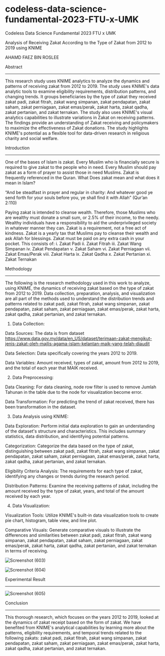 # codeless-data-science-fundamental-2023-FTU-x-UMK
Codeless Data Science Fundamental 2023 FTU x UMK

Analysis of Receiving Zakat According to the Type of Zakat from 2012 to 2019 using KNIME

AHAMD FAEZ BIN ROSLEE


Abstract
_____________________________________________________________________________________________________________________________________________

This research study uses KNIME analytics to analyze the dynamics and patterns of receiving zakat from 2012 to 2019. The study uses KNIME's data analytic tools to examine eligibility requirements, distribution patterns, and changing trends. It groups beneficiaries by the type of zakat they received zakat padi, zakat fitrah, zakat wang simpanan, zakat pendapatan, zakat saham, zakat perniagaan, zakat emas/perak, zakat harta, zakat qadha, zakat pertanian, and zakat ternakan. The study also uses KNIME's visual analytics capabilities to illustrate variations in Zakat on receiving patterns. The findings provide an understanding of Zakat receiving and policymakers to maximize the effectiveness of Zakat donations. The study highlights KNIME's potential as a flexible tool for data-driven research in religious charity and social welfare. 


Introduction
_____________________________________________________________________________________________________________________________________________

One of the bases of Islam is zakat. Every Muslim who is financially secure is required to give zakat to the people who in need. Every Muslim should pay zakat as a form of prayer to assist those in need Muslims. Zakat is frequently referenced in the Quran. What Does zakat mean and what does it mean in Islam? 

“And be steadfast in prayer and regular in charity: And whatever good ye send forth for your souls before you, ye shall find it with Allah” (Qur’an 2:110)

Paying zakat is intended to cleanse wealth. Therefore, those Muslims who are wealthy must donate a small sum, or 2.5% of their income, to the needy. Wealthy individuals have a responsibility to aid the underprivileged society in whatever manner they can. Zakat is a requirement, not a free act of kindness. Zakat is a yearly tax that Muslims pay to cleanse their wealth and ask Allah for blessings.
Zakat must be paid on any extra cash in your pocket.
This consists of: 
i.	Zakat Padi
ii.	Zakat Fitrah
iii. Zakat Wang Simpanan
iv.	Zakat Pendapatan
v.	Zakat Saham
vi.	Zakat Perniagaan
vii.	Zakat Emas/Perak
viii.	Zakat Harta
ix.	Zakat Qadha
x.	Zakat Pertanian
xi.	Zakat Ternakan


Methodology
________________________________________________________________________________________________________________________________________

The following is the research methodology used in this work to analyze, using KNIME, the dynamics of receiving zakat based on the type of zakat from 2012 to 2019. Data collection, preparation, analysis, and visualization are all part of the methods used to understand the distribution trends and patterns related to zakat padi, zakat fitrah, zakat wang simpanan, zakat pendapatan, zakat saham, zakat perniagaan, zakat emas/perak, zakat harta, zakat qadha, zakat pertanian, and zakat ternakan.
1. Data Collection:

Data Sources: The data is from dataset https://www.data.gov.my/data/en_US/dataset/terimaan-zakat-mengikut-jenis-zakat-oleh-majlis-agama-islam-kelantan-maik-yang-telah-diaudit 

Data Selection: Data specifically covering the years 2012 to 2019.

Data Variables: Amount received, types of zakat, amount from 2012 to 2019, and the total of each year that MAIK received.

2. Data Preprocessing:

Data Cleaning: For data cleaning, node row filter is used to remove Jumlah Tahunan in the table due to the node for visualization become error.

Data Transformation: For predicting the trend of zakat received, there has been transformation in the dataset. 

3. Data Analysis using KNIME:

Data Exploration: Perform initial data exploration to gain an understanding of the dataset's structure and characteristics. This includes summary statistics, data distribution, and identifying potential patterns.

Categorization: Categorize the data based on the type of zakat, distinguishing between zakat padi, zakat fitrah, zakat wang simpanan, zakat pendapatan, zakat saham, zakat perniagaan, zakat emas/perak, zakat harta, zakat qadha, zakat pertanian, and zakat ternakan.

Eligibility Criteria Analysis: The requirements for each type of zakat, identifying any changes or trends during the research period.

Distribution Patterns: Examine the receiving patterns of zakat, including the amount received by the type of zakat, years, and total of the amount received by each year.

4. Data Visualization:

Visualization Tools: Utilize KNIME's built-in data visualization tools to create pie chart, histogram, table view, and line plot.

Comparative Visuals: Generate comparative visuals to illustrate the differences and similarities between zakat padi, zakat fitrah, zakat wang simpanan, zakat pendapatan, zakat saham, zakat perniagaan, zakat emas/perak, zakat harta, zakat qadha, zakat pertanian, and zakat ternakan in terms of receiving.

![Screenshot (603)](https://github.com/FaezzRoslee/codeless-data-science-fundamental-2023-FTU-x-UMK/assets/93921017/6a952fc2-d34d-4e92-b64c-2439e7667397)


![Screenshot (604)](https://github.com/FaezzRoslee/codeless-data-science-fundamental-2023-FTU-x-UMK/assets/93921017/3e7c2c28-ab26-4d37-bf57-fa3030af13df)


Experimental Result
______________________________________________________________________________________________________________________________________

![Screenshot (605)](https://github.com/FaezzRoslee/codeless-data-science-fundamental-2023-FTU-x-UMK/assets/93921017/1fd671ec-26fb-46d3-bbee-0084c23e84e5)

Conclusion
_______________________________________________________________________________________________________________________________________

This thorough research, which focuses on the years 2012 to 2019, looked at the dynamics of zakat receipt based on the form of zakat. We have benefited from KNIME's analytical capabilities by learning more about the patterns, eligibility requirements, and temporal trends related to the following zakats: zakat padi, zakat fitrah, zakat wang simpanan, zakat pendapatan, zakat saham, zakat perniagaan, zakat emas/perak, zakat harta, zakat qadha, zakat pertanian, and zakat ternakan.

